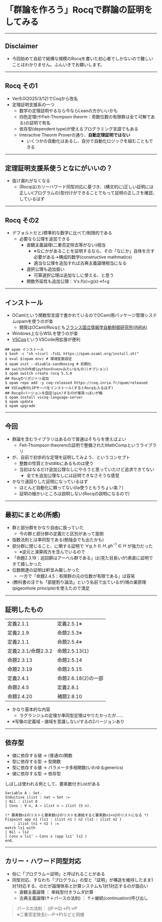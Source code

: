 <style type="text/css">
  .reveal h1,
  .reveal h2,
  .reveal h3,
  .reveal h4,
  .reveal h5,
  .reveal h6 {
    text-transform: none;
  }
  .reveal section:nth-child(7),
  .reveal section:nth-child(8),
  .reveal section:nth-child(9) {
    font-size: 80%
  }
</style>

# 「群論を作ろう」Rocqで群論の証明をしてみる

---

## Disclaimer

- 今回始めて自前で結構な規模のRocqを書いた初心者でしかないので難しいことはわかりません。ふんいきでお願いします。

---

## Rocq その1

- Ver9.0(2025/3/12)でCoqから改名
- 定理証明支援系の一つ
  - 数学の定理証明やるなら今ならLeanの方がいいかも
  - 四色定理(やFeit-Thompson theorm：奇数位数の有限群は全て可解である)の証明で有名
  - 依存型(dependent type)が使えるプログラミング言語でもある
  - Interacitve Theorm Proverの通り、**自動定理証明ではない**
    - いくつかの自動化はあるし、自分で自動化ロジックを組むこともできる

---

## 定理証明支援系使うとなにがいいの？

- 抜け漏れがなくなる
  - (Rocqは)カリーハワード同型対応に基づき、(構文的に)正しい証明には正しい(プログラムの)型付けができることでもって証明の正しさを確認、しているはず

---

## Rocq その2

- デフォルトだと(標準的な数学に比べて)制限的である
  - 必要なら公理を追加できる
    - 直観主義論理(二重否定除去等がない)相当
      - ※なにかがあることを証明するなら、その「なにか」自体を示す必要がある→構成的数学(constructive mathmatics)
      - 適当な公理を追加すれば古典主義論理相当になる
    - 選択公理も追加扱い
      - 可算選択公理は追加なしに使える、と思う
    - 関数外延性も追加公理：∀x.f(x)=g(x)→f=g

---

## インストール

- OCamlという関数型言語で書かれているのでOCaml用パッケージ管理システムopamを使うのが楽
  - 開発はOCaml/Rocqとも[フランス国立情報学自動制御研究所(INRIA)](https://ja.wikipedia.org/wiki/%E3%83%95%E3%83%A9%E3%83%B3%E3%82%B9%E5%9B%BD%E7%AB%8B%E6%83%85%E5%A0%B1%E5%AD%A6%E8%87%AA%E5%8B%95%E5%88%B6%E5%BE%A1%E7%A0%94%E7%A9%B6%E6%89%80)
- Windows上ならWSLを使うのが楽
- [VSCoq](https://marketplace.visualstudio.com/items?itemName=maximedenes.vscoq)というVSCode用拡張が便利

```console
## opam インストール
$ bash -c "sh <(curl -fsSL https://opam.ocaml.org/install.sh)"
$ eval $(opam env) # 環境変数設定
$ opam init --disable-sandboxing # 初期化
## switchの作成(pythonのvenvみたいなもの)(オプション)
$ opam switch create rocq 5.3.0
## Rocqのリポジトリ追加
$ opam repo add -y coq-released https://coq.inria.fr/opam/released
## VSCoq用のLSPサーバをインストール(するとRocqも入るはず)
## Rocqのバージョンを固定(pin)するのが推奨っぽいが略
$ opam install vscoq-language-server
$ opam update
$ opam upgrade
```

---

## 今回

- 群論を含むライブラリはあるので普通はそちらを使えばよい
  - Feit-Thompson theoremの証明で整備されたMathCompというライブラリ
- が、自前で初歩的な定理を証明してみよう、というコンセプト
  - 整数の性質とかstdlibにあるものは使う
  - 当初はなるだけ追加公理なしにやろうと思っていたけど追求できてない
    - 全てを追加公理なしには証明できなさそうな感覚
- かなり遠回りした証明になっているはず
  - ほとんど自動化に頼ってない(lia使うともうちょい楽？)
  - 証明の細かいところは説明しない(Rocqの説明になるので)

---

## 最初にまとめ(所感)

- 群と部分群をかなり自由に扱っていた
  - 今の群と部分群の定義だと区別があって面倒
- 指数法則とは準同型である(勉強会でも出たかも)
- 部分群に閉じること、に関する証明で $\forall g,h\in H, gh^{-1}\in H$ が強力だった
  - ※逆元と演算両方を含んでいるので
- 「命題2.3.19：巡回群はアーベル群である」は(見た目長いが)素直に証明できて嬉しかった
- 位数関連の証明は軒並み厳しかった
  - 一方で「命題2.4.5：有限群の元の位数が有限である」は容易
- (教科書の注でも「部屋割り論法」という名前で出ているが)鳩の巣原理(pigeonhole principle)を使えたので満足

---

## 証明したもの

|||
|-|-|
|定義2.1.1|定義2.5.1※|
|定義2.1.9|命題2.5.3※|
|定義2.1.1|命題2.5.4※|
|定義2.3.1/命題2.3.2|命題2.5.13(1)|
|命題2.3.13|命題2.5.14|
|命題2.3.19|命題2.5.15|
|定義2.4.1|命題2.6.18(2)の一部|
|命題2.4.5|定義2.8.1|
|命題2.4.20|補題2.8.10|

- かなり基本的な内容
  - ラグランジュの定理か準同型定理はやりたかったが……
- ※写像の定義域・値域を意識しない/するの2バージョンあり

---

## 依存型

- 値に依存する値 → (普通の)関数
- 型に依存する型 → 型関数
- 型に依存する値 → パラメータ多相関数(いわゆるgenerics)
- 値に依存する型 → 依存型

しばしば使われる例として、要素数付きListがある

```coq
Variable A : Set.
Inductive ilist : nat → Set :=
| Nil : ilist O
| Cons : ∀ n, A → ilist n → ilist (S n).

(* 要素数n1のリストと要素数n2のリストを連結すると要素数n1+n2のリストになる *)
Fixpoint app n1 (ls1 : ilist n1 ) n2 (ls2 : ilist n2 )
    : ilist (n1 + n2 ) :=
match ls1 with
| Nil ⇒ ls2
| Cons x ls1’ ⇒ Cons x (app ls1’ ls2 )
end.
```

---

## カリー・ハワード同型対応

- 俗に「プログラム＝証明」と呼ばれることがある
- 同型対応、すなわち「プログラム」の型と「証明」が構造を維持したまま1対1対応する、のだが論理体系と計算システムも1対1対応するのが面白い
  - 直観主義論理 ： 単純型付きラムダ計算
  - 古典主義論理(↑＋パースの法則) ： ↑＋継続(continuation)呼び出し

>パースの法則： ((P→Q)→P)→P<br>
>※二重否定除去(¬¬P→P)などと同値
